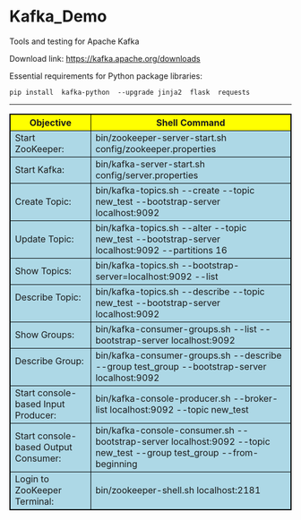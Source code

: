 # Kafka_Demo
Tools and testing for Apache Kafka

Download link: https://kafka.apache.org/downloads

Essential requirements for Python package libraries:
```
pip install  kafka-python  --upgrade jinja2  flask  requests
```
<hr/>

<style>
table, th, td {
  border: 1px solid black;
}
</style>

<table style="background-color:LightBlue;border: 1px solid black;">
<tr style="background-color:Yellow;border: 1px solid black;"><th>Objective</th><th>Shell Command</th></tr>
<tr><td>Start ZooKeeper: &emsp; </td><td> bin/zookeeper-server-start.sh config/zookeeper.properties </td> </tr>
<tr><td>Start Kafka: &emsp; </td><td> bin/kafka-server-start.sh config/server.properties </td> </tr>
<tr><td>Create Topic: &emsp; </td><td> bin/kafka-topics.sh --create --topic new_test --bootstrap-server localhost:9092 </td> </tr>
<tr><td>Update Topic: &emsp; </td><td> bin/kafka-topics.sh --alter --topic new_test --bootstrap-server localhost:9092 --partitions 16 </td> </tr>
<tr><td>Show Topics: &emsp; </td><td> bin/kafka-topics.sh --bootstrap-server=localhost:9092 --list </td> </tr>
<tr><td>Describe Topic: &emsp; </td><td> bin/kafka-topics.sh --describe --topic new_test --bootstrap-server localhost:9092 </td> </tr>
<tr><td>Show Groups: &emsp; </td><td> bin/kafka-consumer-groups.sh  --list --bootstrap-server localhost:9092 </td> </tr>
<tr><td>Describe Group: &emsp; </td><td> bin/kafka-consumer-groups.sh --describe --group test_group --bootstrap-server localhost:9092 </td> </tr>
<tr><td>Start console-based Input Producer: &emsp; </td><td> bin/kafka-console-producer.sh --broker-list localhost:9092 --topic new_test </td> </tr>
<tr><td>Start console-based Output Consumer: &emsp; </td><td> bin/kafka-console-consumer.sh --bootstrap-server localhost:9092 --topic new_test --group test_group --from-beginning </td> </tr>
<tr><td>Login to ZooKeeper Terminal: &emsp; </td><td> bin/zookeeper-shell.sh localhost:2181 </td> </tr>
</table>
